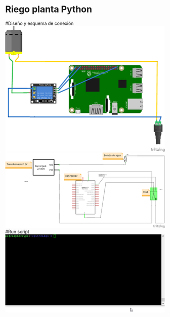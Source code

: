 # Riego planta Python

#Diseño y esquema de conexión
![](AGUA_diseño.png)![](AGUA_esquemático.png)
#Run script
![](run.gif)
